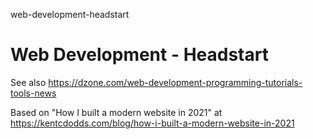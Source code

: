 web-development-headstart
# Web Development - Headstart

See also https://dzone.com/web-development-programming-tutorials-tools-news

Based on "How I built a modern website in 2021" at https://kentcdodds.com/blog/how-i-built-a-modern-website-in-2021

